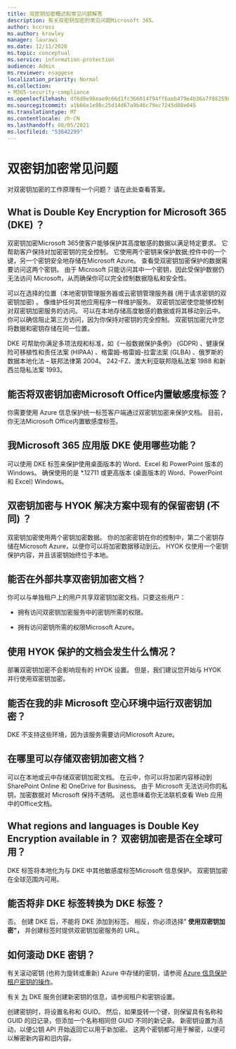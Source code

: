 ```yaml
---
title: 双密钥加密概述和常见问题解答
description: 有关双密钥加密的常见问题Microsoft 365。
author: kccross
ms.author: krowley
manager: laurawi
ms.date: 12/11/2020
ms.topic: conceptual
ms.service: information-protection
audience: Admin
ms.reviewer: esaggese
localization_priority: Normal
ms.collection:
- M365-security-compliance
ms.openlocfilehash: df6d0e98eae9c66d1fc366014f94ff6aeb479e4b36a7f0825982872ce416b6f4
ms.sourcegitcommit: a1b66e1e80c25d14d67a9b46c79ec7245d88e045
ms.translationtype: MT
ms.contentlocale: zh-CN
ms.lasthandoff: 08/05/2021
ms.locfileid: "53842299"
---
```

# <a name="double-key-encryption-frequently-asked-questions"></a>双密钥加密常见问题

对双密钥加密的工作原理有一个问题？ 请在此处查看答案。

## <a name="what-is-double-key-encryption-for-microsoft-365-dke"></a>What is Double Key Encryption for Microsoft 365 (DKE) ？

双密钥加密Microsoft 365使客户能够保护其高度敏感的数据以满足特定要求。 它帮助客户保持对加密密钥的完全控制。 它使用两个密钥来保护数据;控件中的一个键，另一个密钥安全地存储在Microsoft Azure。 查看受双密钥加密保护的数据需要访问这两个密钥。 由于 Microsoft 只能访问其中一个密钥，因此受保护数据仍无法访问 Microsoft，从而确保你可以完全控制数据隐私和安全性。  

可以在选择的位置（本地密钥管理服务器或云密钥管理服务器 (用于请求密钥的双密钥加密) 。 像维护任何其他应用程序一样维护服务。 双密钥加密使您能够控制对双密钥加密服务的访问。 可以在本地存储高度敏感的数据或将其移动到云中。 你可以确信阻止第三方访问，因为你保持对密钥的完全控制。 双密钥加密允许您将数据和密钥存储在同一位置。

DKE 可帮助你满足多项法规和标准，如《一般数据保护条例》 (GDPR) 、健康保险可移植性和责任法案 (HIPAA) 、格雷姆-格雷姆-拉雷法案 (GLBA) 、俄罗斯的数据本地化法 – 联邦法律第 2004。 242-FZ、澳大利亚联邦隐私法案 1988 和新西兰隐私法案 1993。

## <a name="can-i-use-double-key-encryption-with-microsoft-office-built-in-sensitivity-labeling"></a>能否将双密钥加密Microsoft Office内置敏感度标签？

你需要使用 Azure 信息保护统一标签客户端通过双密钥加密来保护文档。 目前，你无法Microsoft Office内置敏感度标签。

## <a name="what-microsoft-365-apps-can-i-use-with-dke"></a>我Microsoft 365 应用版 DKE 使用哪些功能？

可以使用 DKE 标签来保护使用桌面版本的 Word、Excel 和 PowerPoint 版本的Windows。 确保使用的是 *.12711 或更高版本 (桌面版本的 Word、PowerPoint 和 Excel) Windows。

## <a name="how-is-double-key-encryption-different-from-the-existing-hold-your-own-key-hyok-solution"></a>双密钥加密与 HYOK 解决方案中现有的保留密钥 (不同) ？

双密钥加密使用两个密钥加密数据。 你的加密密钥在你的控制中，第二个密钥存储在Microsoft Azure，以便你可以将加密数据移动到云。 HYOK 仅使用一个密钥保护内容，并且该密钥始终位于本地。  

## <a name="can-double-key-encrypted-documents-be-shared-externally"></a>能否在外部共享双密钥加密文档？

你可以与单独租户上的用户共享双密钥加密文档，只要这些用户：

- 拥有访问双密钥加密服务中的密钥所需的权限。

- 拥有访问密钥所需的权限Microsoft Azure。

## <a name="what-happens-to-documents-that-are-protected-with-hyok"></a>使用 HYOK 保护的文档会发生什么情况？

部署双密钥加密不会影响现有的 HYOK 设置。 但是，我们建议您开始与 HYOK 并行使用双密钥加密。

## <a name="can-i-run-double-key-encryption-in-my-non-microsoft-air-gapped-environment"></a>能否在我的非 Microsoft 空心环境中运行双密钥加密？

DKE 不支持这些环境，因为该服务需要访问Microsoft Azure。

## <a name="where-can-i-store-double-key-encrypted-documents"></a>在哪里可以存储双密钥加密文档？

可以在本地或云中存储双密钥加密文档。 在云中，你可以将加密内容移动到 SharePoint Online 和 OneDrive for Business。 由于 Microsoft 无法访问你的私钥，加密数据对 Microsoft 保持不透明。 这也意味着你无法联机查看 Web 应用中的Office文档。

## <a name="what-regions-and-languages-is-double-key-encryption-available-in-is-double-key-encryption-available-worldwide"></a>What regions and languages is Double Key Encryption available in？ 双密钥加密是否在全球可用？

DKE 标签将本地化为与 DKE 中其他敏感度标签Microsoft 信息保护。 双密钥加密在全球范围内可用。

## <a name="can-i-convert-a-non-dke-label-to-a-dke-label"></a>能否将非 DKE 标签转换为 DKE 标签？

否。 创建 DKE 后，不能将 DKE 添加到标签。 相反，你必须选择" **使用双密钥加密"，** 并创建标签时提供双密钥加密服务的 URL。

## <a name="how-do-i-roll-my-dke-keys"></a>如何滚动 DKE 密钥？

有关滚动密钥 (也称为旋转或重新) Azure 中存储的密钥，请参阅 [Azure 信息保护租户密钥的操作](/azure/information-protection/operations-customer-managed-tenant-key)。

有关 [为](double-key-encryption.md#tenant-and-key-settings) DKE 服务创建新密钥的信息，请参阅租户和密钥设置。

创建密钥时，将设置名称和 GUID。 然后，如果旋转一个键，则保留具有名称和 GUID 的旧记录，但添加一个名称相同但 GUID 不同的新记录。 新密钥设置为活动，以便公钥 API 开始返回它以用于新加密。 这两个密钥都可用于解密，以便可以解密新内容和旧内容。